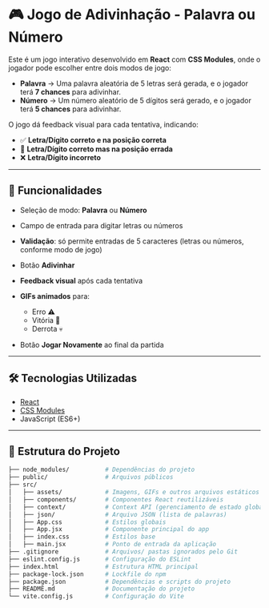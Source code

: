 # 🎮 Jogo de Adivinhação - Palavra ou Número

Este é um jogo interativo desenvolvido em **React** com **CSS Modules**, onde o jogador pode escolher entre dois modos de jogo:

- **Palavra** → Uma palavra aleatória de 5 letras será gerada, e o jogador terá **7 chances** para adivinhar.
- **Número** → Um número aleatório de 5 dígitos será gerado, e o jogador terá **5 chances** para adivinhar.

O jogo dá feedback visual para cada tentativa, indicando:

- ✅ **Letra/Dígito correto e na posição correta**
- 🔄 **Letra/Dígito correto mas na posição errada**
- ❌ **Letra/Dígito incorreto**

---

## 🚀 Funcionalidades

- Seleção de modo: **Palavra** ou **Número**
- Campo de entrada para digitar letras ou números
- **Validação**: só permite entradas de 5 caracteres (letras ou números, conforme modo de jogo)
- Botão **Adivinhar**
- **Feedback visual** após cada tentativa
- **GIFs animados** para:
    - Erro ⚠️
  - Vitória 🎉
  - Derrota 💀
  
- Botão **Jogar Novamente** ao final da partida

---

## 🛠️ Tecnologias Utilizadas

- [React](https://react.dev/)
- [CSS Modules](https://github.com/css-modules/css-modules)
- JavaScript (ES6+)

---

## 📂 Estrutura do Projeto

```bash
├── node_modules/          # Dependências do projeto
├── public/                # Arquivos públicos
├── src/
│   ├── assets/            # Imagens, GIFs e outros arquivos estáticos
│   ├── components/        # Componentes React reutilizáveis
│   ├── context/           # Context API (gerenciamento de estado global)
│   ├── json/              # Arquivo JSON (lista de palavras)
│   ├── App.css            # Estilos globais
│   ├── App.jsx            # Componente principal do app
│   ├── index.css          # Estilos base
│   ├── main.jsx           # Ponto de entrada da aplicação
├── .gitignore             # Arquivos/ pastas ignorados pelo Git
├── eslint.config.js       # Configuração do ESLint
├── index.html             # Estrutura HTML principal
├── package-lock.json      # Lockfile do npm
├── package.json           # Dependências e scripts do projeto
├── README.md              # Documentação do projeto
└── vite.config.js         # Configuração do Vite


